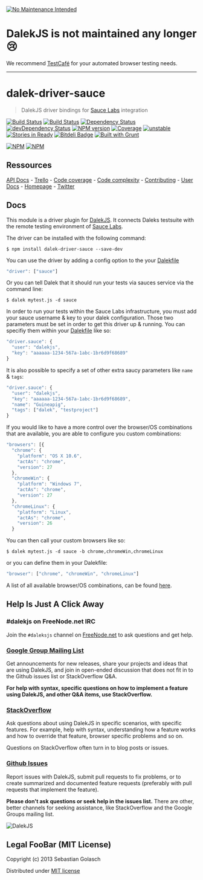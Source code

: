 [![No Maintenance Intended](http://unmaintained.tech/badge.svg)](http://unmaintained.tech/)

# DalekJS is not maintained any longer :cry:

We recommend [TestCafé](http://devexpress.github.io/testcafe/) for your automated browser testing needs.

---

dalek-driver-sauce
===================

> DalekJS driver bindings for [Sauce Labs](https://saucelabs.com) integration

[![Build Status](https://travis-ci.org/dalekjs/dalek-driver-sauce.png)](https://travis-ci.org/dalekjs/dalek-driver-sauce)
[![Build Status](https://drone.io/github.com/dalekjs/dalek-driver-sauce/status.png)](https://drone.io/github.com/dalekjs/dalek-driver-sauce/latest)
[![Dependency Status](https://david-dm.org/dalekjs/dalek-driver-sauce.png)](https://david-dm.org/dalekjs/dalek-driver-sauce)
[![devDependency Status](https://david-dm.org/dalekjs/dalek-driver-sauce/dev-status.png)](https://david-dm.org/dalekjs/dalek-driver-sauce#info=devDependencies)
[![NPM version](https://badge.fury.io/js/dalek-driver-sauce.png)](http://badge.fury.io/js/dalek-driver-sauce)
[![Coverage](http://dalekjs.com/package/dalek-driver-sauce/master/coverage/coverage.png)](http://dalekjs.com/package/dalek-driver-sauce/master/coverage/index.html)
[![unstable](https://rawgithub.com/hughsk/stability-badges/master/dist/unstable.svg)](http://github.com/hughsk/stability-badges)
[![Stories in Ready](https://badge.waffle.io/dalekjs/dalek-driver-sauce.png?label=ready)](https://waffle.io/dalekjs/dalek-driver-sauce)
[![Bitdeli Badge](https://d2weczhvl823v0.cloudfront.net/dalekjs/dalek-driver-sauce/trend.png)](https://bitdeli.com/free "Bitdeli Badge")
[![Built with Grunt](https://cdn.gruntjs.com/builtwith.png)](http://gruntjs.com/)

[![NPM](https://nodei.co/npm/dalek-driver-sauce.png)](https://nodei.co/npm/dalek-driver-sauce/)
[![NPM](https://nodei.co/npm-dl/dalek-driver-sauce.png)](https://nodei.co/npm/dalek-driver-sauce/)

## Ressources

[API Docs](http://dalekjs.com/package/dalek-driver-sauce/master/api/index.html) -
[Trello](https://trello.com/b/896PxIhS/dalek-driver-sauce) -
[Code coverage](http://dalekjs.com/package/dalek-driver-sauce/master/coverage/index.html) -
[Code complexity](http://dalekjs.com/package/dalek-driver-sauce/master/complexity/index.html) -
[Contributing](https://github.com/dalekjs/dalek-driver-sauce/blob/master/CONTRIBUTING.md) -
[User Docs](http://dalekjs.com/docs/sauce.html) -
[Homepage](http://dalekjs.com) -
[Twitter](http://twitter.com/dalekjs)

## Docs

This module is a driver plugin for [DalekJS](//github.com/dalekjs/dalek).
It connects Daleks testsuite with the remote testing environment of [Sauce Labs](https://saucelabs.com).

The driver can be installed with the following command:

```
$ npm install dalek-driver-sauce --save-dev
```

You can use the driver by adding a config option to the your [Dalekfile](http://dalekjs.com/docs/config.html)

```js
"driver": ["sauce"]
```

Or you can tell Dalek that it should run your tests via sauces service via the command line:

```
$ dalek mytest.js -d sauce
```

In order to run your tests within the Sauce Labs infrastructure, you must add your sauce username & key 
to your dalek configuration. Those two parameters must be set in order to get this driver up & running.
You can specifiy them within your [Dalekfile](http://dalekjs.com/docs/config.html) like so:

```js
"driver.sauce": {
  "user": "dalekjs",
  "key": "aaaaaa-1234-567a-1abc-1br6d9f68689"
}
```

It is also possible to specify a set of other extra saucy parameters like `name` & `tags`:

```js
"driver.sauce": {
  "user": "dalekjs",
  "key": "aaaaaa-1234-567a-1abc-1br6d9f68689",
  "name": "Guineapig",
  "tags": ["dalek", "testproject"]
}
```

If you would like to have a more control over the browser/OS combinations that are available, you are able 
to configure you custom combinations:

```js
"browsers": [{
  "chrome": {
    "platform": "OS X 10.6",
    "actAs": "chrome",
    "version": 27
  },
  "chromeWin": {
    "platform": "Windows 7",
    "actAs": "chrome",
    "version": 27
  },
  "chromeLinux": {
    "platform": "Linux",
    "actAs": "chrome",
    "version": 26
  }
```

You can then call your custom browsers like so:

```
$ dalek mytest.js -d sauce -b chrome,chromeWin,chromeLinux
```

or you can define them in your Dalekfile:

```js
"browser": ["chrome", "chromeWin", "chromeLinux"]
```

A list of all available browser/OS combinations, can be found [here](https://saucelabs.com/docs/platforms).

## Help Is Just A Click Away

### #dalekjs on FreeNode.net IRC

Join the `#daleksjs` channel on [FreeNode.net](http://freenode.net) to ask questions and get help.

### [Google Group Mailing List](https://groups.google.com/forum/#!forum/dalekjs)

Get announcements for new releases, share your projects and ideas that are
using DalekJS, and join in open-ended discussion that does not fit in
to the Github issues list or StackOverflow Q&A.

**For help with syntax, specific questions on how to implement a feature
using DalekJS, and other Q&A items, use StackOverflow.**

### [StackOverflow](http://stackoverflow.com/questions/tagged/dalekjs)

Ask questions about using DalekJS in specific scenarios, with
specific features. For example, help with syntax, understanding how a feature works and
how to override that feature, browser specific problems and so on.

Questions on StackOverflow often turn in to blog posts or issues.

### [Github Issues](//github.com/dalekjs/dalek-driver-sauce/issues)

Report issues with DalekJS, submit pull requests to fix problems, or to
create summarized and documented feature requests (preferably with pull
requests that implement the feature).

**Please don't ask questions or seek help in the issues list.** There are
other, better channels for seeking assistance, like StackOverflow and the
Google Groups mailing list.

![DalekJS](https://raw.github.com/dalekjs/dalekjs.com/master/img/logo.png)

## Legal FooBar (MIT License)

Copyright (c) 2013 Sebastian Golasch

Distributed under [MIT license](https://github.com/dalekjs/dalek-driver-sauce/blob/master/LICENSE-MIT)
